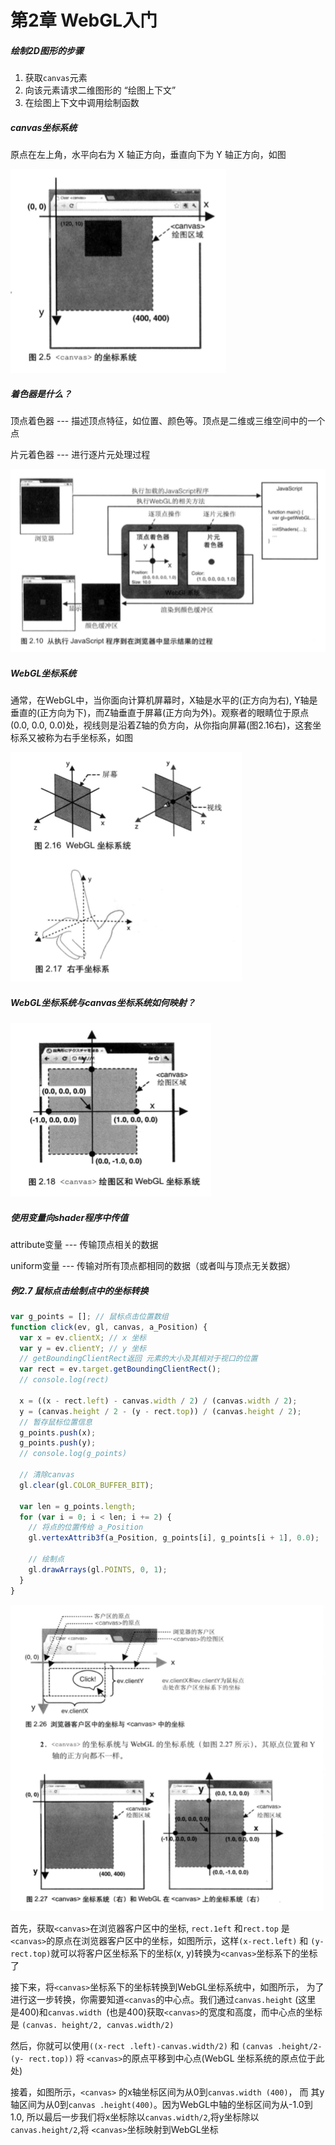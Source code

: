 # 第2章 WebGL入门

##### 绘制2D图形的步骤

1. 获取`canvas`元素
2. 向该元素请求二维图形的 “绘图上下文”
3. 在绘图上下文中调用绘制函数 

##### canvas坐标系统

原点在左上角，水平向右为 X 轴正方向，垂直向下为 Y 轴正方向，如图

![2.5](/assets/img/2.5.png)

##### 着色器是什么？

顶点着色器 --- 描述顶点特征，如位置、颜色等。顶点是二维或三维空间中的一个点

片元着色器 --- 进行逐片元处理过程

![2.10](/assets/img/2.10.png)

##### WebGL坐标系统

通常，在WebGL中，当你面向计算机屏幕时，X轴是水平的(正方向为右), Y轴是垂直的(正方向为下)，而Z轴垂直于屏幕(正方向为外)。观察者的眼睛位于原点(0.0, 0.0, 0.0)处，视线则是沿着Z轴的负方向，从你指向屏幕(图2.16右)，这套坐标系又被称为右手坐标系，如图

![2.16](/assets/img/2.16.png)

##### WebGL坐标系统与canvas坐标系统如何映射？

![2.18](/assets/img/2.18.png)

##### 使用变量向shader程序中传值

attribute变量 --- 传输顶点相关的数据

uniform变量 --- 传输对所有顶点都相同的数据（或者叫与顶点无关数据）

##### 例2.7 鼠标点击绘制点中的坐标转换

```javascript
var g_points = []; // 鼠标点击位置数组
function click(ev, gl, canvas, a_Position) {
  var x = ev.clientX; // x 坐标
  var y = ev.clientY; // y 坐标
  // getBoundingClientRect返回 元素的大小及其相对于视口的位置
  var rect = ev.target.getBoundingClientRect();
  // console.log(rect)

  x = ((x - rect.left) - canvas.width / 2) / (canvas.width / 2);
  y = (canvas.height / 2 - (y - rect.top)) / (canvas.height / 2);
  // 暂存鼠标位置信息
  g_points.push(x);
  g_points.push(y);
  // console.log(g_points)

  // 清除canvas
  gl.clear(gl.COLOR_BUFFER_BIT);

  var len = g_points.length;
  for (var i = 0; i < len; i += 2) {
    // 将点的位置传给 a_Position
    gl.vertexAttrib3f(a_Position, g_points[i], g_points[i + 1], 0.0);

    // 绘制点
    gl.drawArrays(gl.POINTS, 0, 1);
  }
}
```

![2.26](/assets/img/2.26.png)

首先，获取`<canvas>`在浏览器客户区中的坐标, `rect.1eft` 和`rect.top` 
是`<canvas>`的原点在浏览器客户区中的坐标，如图所示，这样`(x-rect.left)`  和 
`(y-rect.top)`就可以将客户区坐标系下的坐标(x, y)转换为`<canvas>`坐标系下的坐标了

接下来，将`<canvas>`坐标系下的坐标转换到WebGL坐标系统中，如图所示，
为了进行这一步转换，你需要知道`<canvas`的中心点。我们通过`canvas.height` (这里
是400)和`canvas.width `(也是400)获取`<canvas>`的宽度和高度，而中心点的坐标是
`(canvas. height/2, canvas.width/2)`  

然后，你就可以使用`((x-rect .left)-canvas.width/2)` 和 `(canvas .height/2- (y-
rect.top))` 将 `<canvas>`的原点平移到中心点(WebGL 坐标系统的原点位于此处)

接着，如图所示，`<canvas>` 的x轴坐标区间为从0到`canvas.width (400)`， 而
其y轴区间为从0到`canvas .height(400)`。因为WebGL中轴的坐标区间为从-1.0到1.0,
所以最后一步我们将x坐标除以`canvas.width/2`,将y坐标除以`canvas.height/2`,将
`<canvas>`坐标映射到WebGL坐标
